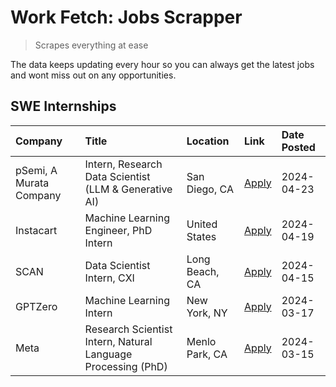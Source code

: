 # Work Fetch: Jobs Scrapper
> Scrapes everything at ease

The data keeps updating every hour so you can always get the latest jobs and wont miss out on any opportunities.

## SWE Internships
<!--START_SECTION:workfetch-->
| Company                 | Title                                                        | Location       | Link                                                                                                                                                                                                                                                                         | Date Posted   |
|:------------------------|:-------------------------------------------------------------|:---------------|:-----------------------------------------------------------------------------------------------------------------------------------------------------------------------------------------------------------------------------------------------------------------------------|:--------------|
| pSemi, A Murata Company | Intern, Research Data Scientist (LLM & Generative AI)        | San Diego, CA  | [Apply](https://www.linkedin.com/jobs/view/intern-research-data-scientist-llm-generative-ai-at-psemi-a-murata-company-3887074168?position=4&pageNum=0&refId=dS3LWEYo5bfeLrf31ePQnw%3D%3D&trackingId=PtwUlQFaqkK%2F3yRZwdhp5w%3D%3D&trk=public_jobs_jserp-result_search-card) | 2024-04-23    |
| Instacart               | Machine Learning Engineer, PhD Intern                        | United States  | [Apply](https://www.linkedin.com/jobs/view/machine-learning-engineer-phd-intern-at-instacart-3901991739?position=2&pageNum=0&refId=dS3LWEYo5bfeLrf31ePQnw%3D%3D&trackingId=BtrAqQeRPY2h374jY4gljQ%3D%3D&trk=public_jobs_jserp-result_search-card)                            | 2024-04-19    |
| SCAN                    | Data Scientist Intern, CXI                                   | Long Beach, CA | [Apply](https://www.linkedin.com/jobs/view/data-scientist-intern-cxi-at-scan-3899690492?position=8&pageNum=0&refId=dS3LWEYo5bfeLrf31ePQnw%3D%3D&trackingId=vqbpiUpilo9Pratwufx%2FFg%3D%3D&trk=public_jobs_jserp-result_search-card)                                          | 2024-04-15    |
| GPTZero                 | Machine Learning Intern                                      | New York, NY   | [Apply](https://www.linkedin.com/jobs/view/machine-learning-intern-at-gptzero-3860723963?position=7&pageNum=0&refId=dS3LWEYo5bfeLrf31ePQnw%3D%3D&trackingId=H0TSW84OleAbVnU10qCybg%3D%3D&trk=public_jobs_jserp-result_search-card)                                           | 2024-03-17    |
| Meta                    | Research Scientist Intern, Natural Language Processing (PhD) | Menlo Park, CA | [Apply](https://www.linkedin.com/jobs/view/research-scientist-intern-natural-language-processing-phd-at-meta-3858718375?position=9&pageNum=0&refId=dS3LWEYo5bfeLrf31ePQnw%3D%3D&trackingId=%2BSAEDyo0%2Fo5HxYd3gTxsgA%3D%3D&trk=public_jobs_jserp-result_search-card)        | 2024-03-15    |
<!--END_SECTION:workfetch-->
